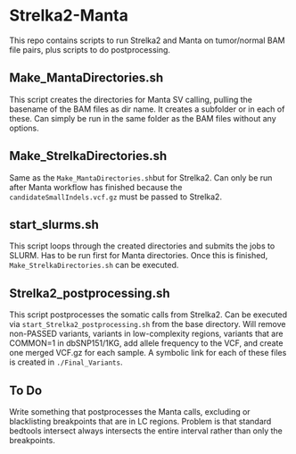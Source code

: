 # Strelka2-Manta
This repo contains scripts to run Strelka2 and Manta on tumor/normal BAM file pairs,
plus scripts to do postprocessing.

## Make_MantaDirectories.sh
This script creates the directories for Manta SV calling, pulling the basename of the BAM files as dir name.
It creates a subfolder <Somatic> or <Germline> in each of these. 
Can simply be run in the same folder as the BAM files without any options.
  
## Make_StrelkaDirectories.sh  
Same as the ```Make_MantaDirectories.sh```but for Strelka2. Can only be run after Manta workflow has 
finished because the ```candidateSmallIndels.vcf.gz``` must be passed to Strelka2.

## start_slurms.sh
This script loops through the created directories and submits the jobs to SLURM.
Has to be run first for Manta directories. 
Once this is finished, ```Make_StrelkaDirectories.sh``` can be executed.

## Strelka2_postprocessing.sh
This script postprocesses the somatic calls from Strelka2.
Can be executed via ```start_Strelka2_postprocessing.sh``` from the base directory.
Will remove non-PASSED variants, variants in low-complexity regions,
variants that are COMMON=1 in dbSNP151/1KG, add allele frequency to the VCF,
and create one merged VCF.gz for each sample.
A symbolic link for each of these files is created in ```./Final_Variants```.

## To Do
Write something that postprocesses the Manta calls, excluding or blacklisting breakpoints that are
in LC regions. Problem is that standard bedtools intersect always intersects the entire interval rather than only the breakpoints.

